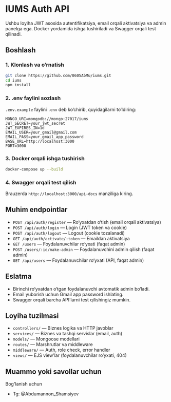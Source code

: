 # IUMS Auth API

Ushbu loyiha JWT asosida autentifikatsiya, email orqali aktivatsiya va admin panelga ega. Docker yordamida ishga tushiriladi va Swagger orqali test qilinadi.

## Boshlash

### 1. Klonlash va o‘rnatish
```bash
git clone https://github.com/0605AbMu/iums.git
cd iums
npm install
```

### 2. .env faylini sozlash
`.env.example` faylini `.env` deb ko‘chirib, quyidagilarni to‘ldiring:
```
MONGO_URI=mongodb://mongo:27017/iums
JWT_SECRET=your_jwt_secret
JWT_EXPIRES_IN=1d
EMAIL_USER=your_gmail@gmail.com
EMAIL_PASS=your_gmail_app_password
BASE_URL=http://localhost:3000
PORT=3000
```

### 3. Docker orqali ishga tushirish
```bash
docker-compose up --build
```

### 4. Swagger orqali test qilish
Brauzerda `http://localhost:3000/api-docs` manziliga kiring.

## Muhim endpointlar
- `POST /api/auth/register` — Ro‘yxatdan o‘tish (email orqali aktivatsiya)
- `POST /api/auth/login` — Login (JWT token va cookie)
- `POST /api/auth/logout` — Logout (cookie tozalanadi)
- `GET /api/auth/activate/:token` — Emaildan aktivatsiya
- `GET /users` — Foydalanuvchilar ro‘yxati (faqat admin)
- `POST /users/:id/make-admin` — Foydalanuvchini admin qilish (faqat admin)
- `GET /api/users` — Foydalanuvchilar ro‘yxati (API, faqat admin)

## Eslatma
- Birinchi ro‘yxatdan o‘tgan foydalanuvchi avtomatik admin bo‘ladi.
- Email yuborish uchun Gmail app password ishlating.
- Swagger orqali barcha API’larni test qilishingiz mumkin.

## Loyiha tuzilmasi
- `controllers/` — Biznes logika va HTTP javoblar
- `services/` — Biznes va tashqi servislar (email, auth)
- `models/` — Mongoose modellari
- `routes/` — Marshrutlar va middleware
- `middleware/` — Auth, role check, error handler
- `views/` — EJS view’lar (foydalanuvchilar ro‘yxati, 404)

## Muammo yoki savollar uchun
Bog'lanish uchun
 - Tg: @Abdumannon_Shamsiyev